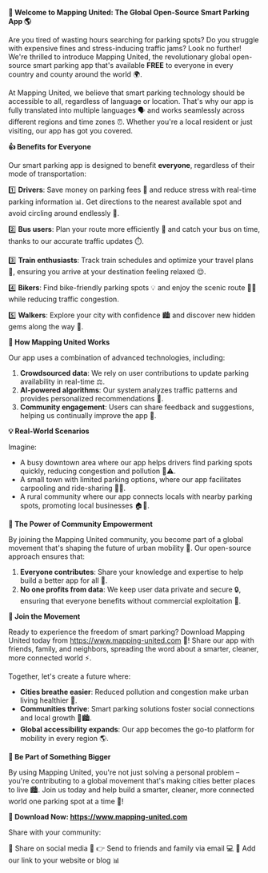**🚀 Welcome to Mapping United: The Global Open-Source Smart Parking App 🌎**

Are you tired of wasting hours searching for parking spots? Do you struggle with expensive fines and stress-inducing traffic jams? Look no further! We're thrilled to introduce Mapping United, the revolutionary global open-source smart parking app that's available **FREE** to everyone in every country and county around the world 🌍.

At Mapping United, we believe that smart parking technology should be accessible to all, regardless of language or location. That's why our app is fully translated into multiple languages 🗣️ and works seamlessly across different regions and time zones ⏰. Whether you're a local resident or just visiting, our app has got you covered.

**👍 Benefits for Everyone**

Our smart parking app is designed to benefit **everyone**, regardless of their mode of transportation:

1️⃣ **Drivers**: Save money on parking fees 🤑 and reduce stress with real-time parking information 📊. Get directions to the nearest available spot and avoid circling around endlessly 🔴.

2️⃣ **Bus users**: Plan your route more efficiently 🚐 and catch your bus on time, thanks to our accurate traffic updates ⏱️.

3️⃣ **Train enthusiasts**: Track train schedules and optimize your travel plans 🚂, ensuring you arrive at your destination feeling relaxed 😌.

4️⃣ **Bikers**: Find bike-friendly parking spots 💡 and enjoy the scenic route 🚴‍♀️ while reducing traffic congestion.

5️⃣ **Walkers**: Explore your city with confidence 🏙️ and discover new hidden gems along the way 👀.

**🌟 How Mapping United Works**

Our app uses a combination of advanced technologies, including:

1. **Crowdsourced data**: We rely on user contributions to update parking availability in real-time ⚖️.
2. **AI-powered algorithms**: Our system analyzes traffic patterns and provides personalized recommendations 🤖.
3. **Community engagement**: Users can share feedback and suggestions, helping us continually improve the app 💬.

**💡 Real-World Scenarios**

Imagine:

* A busy downtown area where our app helps drivers find parking spots quickly, reducing congestion and pollution 🔴⚠️.
* A small town with limited parking options, where our app facilitates carpooling and ride-sharing 🚌👫.
* A rural community where our app connects locals with nearby parking spots, promoting local businesses 🏠💼.

**🌈 The Power of Community Empowerment**

By joining the Mapping United community, you become part of a global movement that's shaping the future of urban mobility 🚀. Our open-source approach ensures that:

1. **Everyone contributes**: Share your knowledge and expertise to help build a better app for all 🤝.
2. **No one profits from data**: We keep user data private and secure 🔒, ensuring that everyone benefits without commercial exploitation 💸.

**🌟 Join the Movement**

Ready to experience the freedom of smart parking? Download Mapping United today from https://www.mapping-united.com 📲! Share our app with friends, family, and neighbors, spreading the word about a smarter, cleaner, more connected world ⚡️.

Together, let's create a future where:

* **Cities breathe easier**: Reduced pollution and congestion make urban living healthier 🌿.
* **Communities thrive**: Smart parking solutions foster social connections and local growth 👫🏙️.
* **Global accessibility expands**: Our app becomes the go-to platform for mobility in every region 🌎.

**💪 Be Part of Something Bigger**

By using Mapping United, you're not just solving a personal problem – you're contributing to a global movement that's making cities better places to live 🏙️. Join us today and help build a smarter, cleaner, more connected world one parking spot at a time 🚀!

**🌟 Download Now: https://www.mapping-united.com**

Share with your community:

💬 Share on social media 📱
👉 Send to friends and family via email 💻
🔗 Add our link to your website or blog 📊